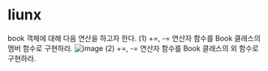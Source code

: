 # liunx
book 객체에 대해 다음 연산을 하고자 한다.
(1) +=, -= 연산자 함수를 Book 클래스의 멤버 함수로 구현하라.
![image](https://github.com/user-attachments/assets/16499341-ad46-477a-b719-98d84ec59452)
(2)  +=, -= 연산자 함수를 Book 클래스의 외 함수로 구현하라.
